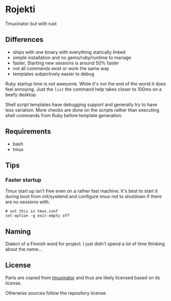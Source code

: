 # Rojekti

Tmuxinator but with rust

## Differences

* ships with one binary with everything statically linked
* simple installation and no gems/ruby/runtime to manage
* faster, Starting new sessions is around 50% faster
* not all commands exist or work the same way
* templates subjectively easier to debug

Ruby startup time is not awesome. While it's not the end of the world it does
feel annoying. Just the `list` the command help takes closer to 100ms on a beefy
desktop.

Shell script templates have debugging support and generally try to have less
variation. More checks are done on the scripts rather than executing shell
commands from Ruby before template generation.

## Requirements

* bash
* tmux

## Tips

### Faster startup

Tmux start up isn't free even on a rather fast machine. It's best to start it
during boot from init/systemd and configure tmux not to shutdown if there are no
sessions with:

```
# set this in tmux.conf
set-option -g exit-empty off
```

## Naming

Dialect of a Finnish word for project. I just didn't spend a lot of time
thinking about the name...

## License

Parts are copied from [tmuxinator](https://github.com/tmuxinator/tmuxinator) and
thus are likely licensed based on its license.

Otherwise sources follow the repository license.
